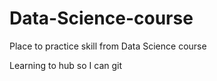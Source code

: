 # Data-Science-course
Place to practice skill from Data Science course

Learning to hub so I can git
